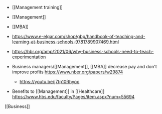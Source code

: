   - [[Management training]]
  - [[Management]]
  - [[MBA]]

  - https://www.e-elgar.com/shop/gbp/handbook-of-teaching-and-learning-at-business-schools-9781789907469.html
  - https://hbr.org/amp/2021/06/why-business-schools-need-to-teach-experimentation

  - Business managers/[[Management]],
    [[MBA]] decrease pay and don't improve profits
    https://www.nber.org/papers/w29874
      - https://youtu.be/j7tp10Rhyoo

  - Benefits to [[Management]] in
    [[Healthcare]]
    https://www.hbs.edu/faculty/Pages/item.aspx?num=55694

[[Business]]
